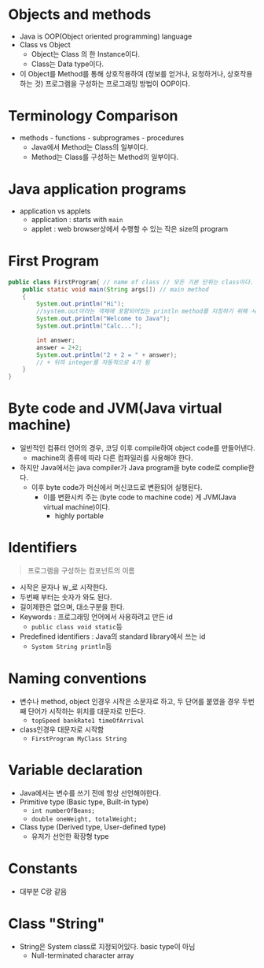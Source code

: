# Objects and methods
- Java is OOP(Object oriented programming) language
- Class vs Object
	- Object는 Class 의 한 Instance이다.
	- Class는 Data type이다.
- 이 Object를 Method를 통해 상호작용하여 (정보를 얻거나, 요청하거나, 상호작용 하는 것) 프로그램을 구성하는 프로그래밍 방법이 OOP이다.
# Terminology Comparison
- methods - functions - subprogrames - procedures
	- Java에서 Method는 Class의 일부이다.
	- Method는 Class를 구성하는 Method의 일부이다.

# Java application programs
- application vs applets
	- application : starts with `main`
	- applet : web browser상에서 수행할 수 있는 작은 size의 program

# First Program
```Java
public class FirstProgram{ // name of class // 모든 기본 단위는 class이다.
	public static void main(String args[]) // main method
	{
		System.out.println("Hi");
		//system.out이라는 객체에 포함되어있는 println method를 지칭하기 위해 사용
		System.out.println("Welcome to Java");
		System.out.println("Calc...");

		int answer;
		answer = 2+2;
		System.out.println("2 + 2 = " + answer);
		// + 뒤의 integer를 자동적으로 4가 됨
	}
}
```

# Byte code and JVM(Java virtual machine)

- 일반적인 컴퓨터 언어의 경우, 코딩 이후 compile하여 object code를 만들어낸다.
	- machine의 종류에 따라 다른 컴파일러를 사용해야 한다.
- 하지만 Java에서는 java compiler가 Java program을 byte code로 complie한다.
	- 이후 byte code가 머신에서 머신코드로 변환되어 실행된다.
		- 이를 변환시켜 주는 (byte code to machine code) 게 JVM(Java virtual machine)이다.
			- highly portable

# Identifiers
> 프로그램을 구성하는 컴포넌트의 이름
- 시작은 문자나 ￦_로 시작한다.
- 두번째 부터는 숫자가 와도 된다.
- 길이제한은 없으며, 대소구분을 한다.
- Keywords : 프로그래밍 언어에서 사용하려고 만든 id
	- `public class void static`등
- Predefined identifiers : Java의 standard library에서 쓰는 id
	- `System String println`등

# Naming conventions
- 변수나 method, object 인경우 시작은 소문자로 하고, 두 단어를 붙였을 경우 두번째 단어가 시작하는 위치를 대문자로 만든다.
	-  `topSpeed bankRate1 timeOfArrival`
- class인경우 대문자로 시작함
	- `FirstProgram MyClass String`

# Variable declaration
- Java에서는 변수를 쓰기 전에 항상 선언해야한다.
- Primitive type (Basic type, Built-in type)
	- `int numberOfBeans;`
	- `double oneWeight, totalWeight;`
- Class type (Derived type, User-defined type)
	- 유저가 선언한 확장형 type

# Constants
- 대부분 C랑 같음

# Class "String"
- String은 System class로 지정되어있다. basic type이 아님
	- Null-terminated character array